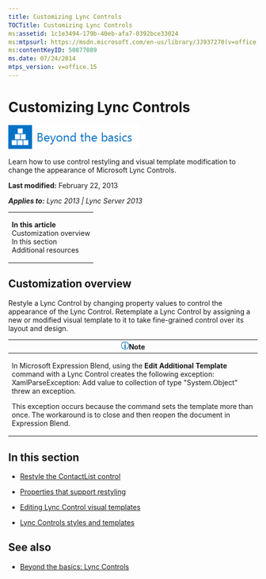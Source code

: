 ```yaml
---
title: Customizing Lync Controls
TOCTitle: Customizing Lync Controls
ms:assetid: 1c1e3494-179b-40eb-afa7-0392bce33024
ms:mtpsurl: https://msdn.microsoft.com/en-us/library/JJ937270(v=office.15)
ms:contentKeyID: 50877089
ms.date: 07/24/2014
mtps_version: v=office.15
---
```


# Customizing Lync Controls

![Beyond the basics topic](images/JJ937254.mod_icon_beyondbasics_long(Office.15).png "Beyond the basics topic")

Learn how to use control restyling and visual template modification to change the appearance of Microsoft Lync Controls.

**Last modified:** February 22, 2013

***Applies to:** Lync 2013 | Lync Server 2013*

<table>
<colgroup>
<col style="width: 100%" />
</colgroup>
<tbody>
<tr class="odd">
<td><p><strong>In this article</strong><br />
Customization overview<br />
In this section<br />
Additional resources</p></td>
</tr>
</tbody>
</table>

## Customization overview

Restyle a Lync Control by changing property values to control the appearance of the Lync Control. Retemplate a Lync Control by assigning a new or modified visual template to it to take fine-grained control over its layout and design.

<table>
<colgroup>
<col style="width: 100%" />
</colgroup>
<thead>
<tr class="header">
<th><img src="images/JJ933112.alert_note(Office.15).gif" title="Note" alt="Note" /><strong>Note</strong></th>
</tr>
</thead>
<tbody>
<tr class="odd">
<td><p>In Microsoft Expression Blend, using the <strong>Edit Additional Template</strong> command with a Lync Control creates the following exception: XamlParseException: Add value to collection of type &quot;System.Object&quot; threw an exception.</p>
<p>This exception occurs because the command sets the template more than once. The workaround is to close and then reopen the document in Expression Blend.</p></td>
</tr>
</tbody>
</table>

## In this section

  - [Restyle the ContactList control](restyle-the-contactlist-control.md)

  - [Properties that support restyling](properties-that-support-restyling.md)

  - [Editing Lync Control visual templates](editing-lync-control-visual-templates.md)

  - [Lync Controls styles and templates](lync-controls-styles-and-templates.md)

## See also

  - [Beyond the basics: Lync Controls](beyond-the-basics-lync-controls.md)

